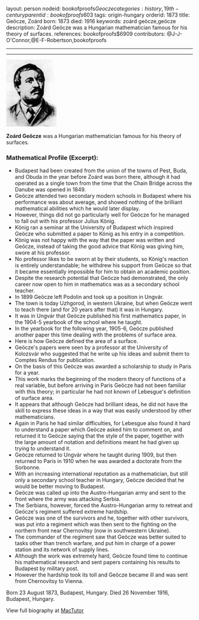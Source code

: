 layout: person
nodeid: bookofproofs$Geocze
categories: history,19th-century
parentid: bookofproofs$603
tags: origin-hungary
orderid: 1873
title: Geöcze, Zoárd
born: 1873
died: 1916
keywords: zoárd geöcze,geöcze
description: Zoárd Geöcze was a Hungarian mathematician famous for his theory of surfaces.
references: bookofproofs$6909
contributors: @J-J-O'Connor,@E-F-Robertson,bookofproofs

---



---

![Geocze.jpg](https://github.com/bookofproofs/bookofproofs.github.io/blob/main/_sources/_assets/images/portraits/Geocze.jpg?raw=true)

**Zoárd Geöcze** was a Hungarian mathematician famous for his theory of surfaces.

### Mathematical Profile (Excerpt):
* Budapest had been created from the union of the towns of Pest, Buda, and Obuda in the year before Zoárd was born there, although it had operated as a single town from the time that the Chain Bridge across the Danube was opened in 1849.
* Geöcze attended two secondary modern schools in Budapest where his performance was about average, and showed nothing of the brilliant mathematical abilities which he would later display.
* However, things did not go particularly well for Geöcze for he managed to fall out with his professor Julius König.
* König ran a seminar at the University of Budapest which inspired Geöcze who submitted a paper to König as his entry in a competition.
* König was not happy with the way that the paper was written and Geöcze, instead of taking the good advice that König was giving him, swore at his professor.
* No professor likes to be sworn at by their students, so König's reaction is entirely understandable; he withdrew his support from Geöcze so that it became essentially impossible for him to obtain an academic position.
* Despite the research potential that Geöcze had demonstrated, the only career now open to him in mathematics was as a secondary school teacher.
* In 1899 Geöcze left Podolin and took up a position in Ungvár.
* The town is today Uzhgorod, in western Ukraine, but when Geöcze went to teach there (and for 20 years after that) it was in Hungary.
* It was in Ungvár that Geöcze published his first mathematics paper, in the 1904-5 yearbook of the school where he taught.
* In the yearbook for the following year, 1905-6, Geöcze published another paper this time dealing with the problems of surface area.
* Here is how Geöcze defined the area of a surface.
* Geöcze's papers were seen by a professor at the University of Kolozsvár who suggested that he write up his ideas and submit them to Comptes Rendus for publication.
* On the basis of this Geöcze was awarded a scholarship to study in Paris for a year.
* This work marks the beginning of the modern theory of functions of a real variable, but before arriving in Paris Geöcze had not been familiar with this theory; in particular he had not known of Lebesgue's definition of surface area.
* It appears that although Geöcze had brilliant ideas, he did not have the skill to express these ideas in a way that was easily understood by other mathematicians.
* Again in Paris he had similar difficulties, for Lebesgue also found it hard to understand a paper which Geöcze asked him to comment on, and returned it to Geöcze saying that the style of the paper, together with the large amount of notation and definitions meant he had given up trying to understand it.
* Geöcze returned to Ungvár where he taught during 1909, but then returned to Paris in 1910 when he was awarded a doctorate from the Sorbonne.
* With an increasing international reputation as a mathematician, but still only a secondary school teacher in Hungary, Geöcze decided that he would be better moving to Budapest.
* Geöcze was called up into the Austro-Hungarian army and sent to the front where the army was attacking Serbia.
* The Serbians, however, forced the Austro-Hungarian army to retreat and Geöcze's regiment suffered extreme hardship.
* Geöcze was one of the survivors and he, together with other survivors, was put into a regiment which was then sent to the fighting on the northern front near Chernovitsy (now in southwestern Ukraine).
* The commander of the regiment saw that Geöcze was better suited to tasks other than trench warfare, and put him in charge of a power station and its network of supply lines.
* Although the work was extremely hard, Geöcze found time to continue his mathematical research and sent papers containing his results to Budapest by military post.
* However the hardship took its toll and Geöcze became ill and was sent from Chernovitsy to Vienna.

Born 23 August 1873, Budapest, Hungary. Died 26 November 1916, Budapest, Hungary.

View full biography at [MacTutor](https://mathshistory.st-andrews.ac.uk/Biographies/Geocze/)
